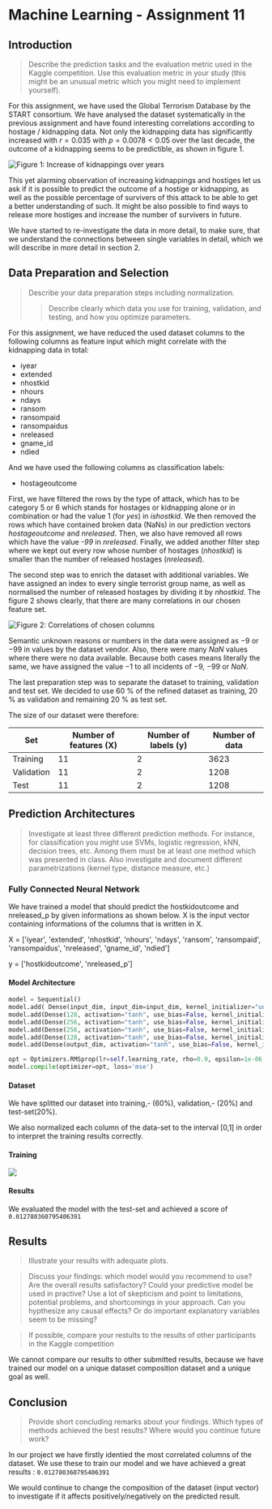 # Machine Learning - Assignment 11

## Introduction
> Describe the prediction tasks and the evaluation metric used in the Kaggle competition. Use this evaluation metric in your study (this might be an unusual metric which you might need to implement yourself).

For this assignment, we have used the Global Terrorism Database by the START consortium. We have analysed the dataset systematically in the previous assignment and have found interesting correlations according to hostage / kidnapping data. Not only the kidnapping data has significantly increased with $r = 0.035$ with $p = 0.0078 < 0.05$ over the last decade, the outcome of a kidnapping seems to be predictible, as shown in figure 1.



![Figure 1: Increase of kidnappings over years](https://i.imgur.com/xDO2Z9d.png)



This yet alarming observation of increasing kidnappings and hostiges let us ask if it is possible to predict the outcome of a hostige or kidnapping, as well as the possible percentage of survivers of this attack to be able to get a better understanding of such. It might be also possible to find ways to release more hostiges and increase the number of survivers in future.

We have started to re-investigate the data in more detail, to make sure, that we understand the connections between single variables in detail, which we will describe in more detail in section 2.


## Data Preparation and Selection
> Describe your data preparation steps including normalization.
> > Describe clearly which data you use for training, validation, and testing, and how you optimize parameters.

For this assignment, we have reduced the used dataset columns to the following columns as feature input which might correlate with the kidnapping data in total:

- iyear
- extended
- nhostkid
- nhours
- ndays
- ransom
- ransompaid
- ransompaidus
- nreleased
- gname_id
- ndied

And we have used the following columns as classification labels:
- hostageoutcome

First, we have filtered the rows by the type of attack, which has to be category 5 or 6 which stands for hostages or kidnapping alone or in combination or had the value $1$ (for *yes*) in *ishostkid*. We then removed the rows which have contained broken data (NaNs) in our prediction vectors *hostageoutcome* and *nreleased*. Then, we also have removed all rows which have the value *-99* in *nreleased*. Finally, we added another filter step where we kept out every row whose number of hostages (*nhostkid*) is smaller than the number of released hostages (*nreleased*).

The second step was to enrich the dataset with additional variables. We have assigned an index to every single terrorist group name, as well as normalised the number of released hostages by dividing it by *nhostkid*. The figure 2 shows clearly, that there are many correlations in our chosen feature set.

![Figure 2: Correlations of chosen columns](https://i.imgur.com/RR4HPsm.png)

Semantic unknown reasons or numbers in the data were assigned as $-9$ or $-99$ in values by the dataset vendor. Also, there were many $NaN$ values where there were no data available. Because both cases means literally the same, we have assigned the value $-1$ to all incidents of $-9$, $-99$ or $NaN$.

The last preparation step was to separate the dataset to training, validation and test set. We decided to use 60 % of the refined dataset as training, 20 % as validation and remaining 20 % as test set.

The size of our dataset were therefore:

| Set | Number of features (X) | Number of labels (y) | Number of data|
|-|-|-|-|
|Training|11|2|3623|
|Validation|11|2|1208|
|Test|11|2|1208|

## Prediction Architectures
> Investigate at least three different prediction methods. For instance, for classification you might use SVMs, logistic regression, kNN, decision trees, etc. Among them must be at least one method which was presented in class. Also investigate and document different parametrizations (kernel type, distance measure, etc.)

### Fully Connected Neural Network

We have trained a model that should predict the hostkidoutcome and nreleased_p by given informations as shown below. X is the input vector containing informations of the columns that is written in X.


X = ['iyear', 'extended', 'nhostkid', 'nhours', 'ndays', 'ransom', 'ransompaid', 'ransompaidus', 'nreleased', 'gname_id', 'ndied']

y = ['hostkidoutcome', 'nreleased_p']

#### Model Architecture
```python
model = Sequential()
model.add( Dense(input_dim, input_dim=input_dim, kernel_initializer="uniform", activation='tanh', name='layer_0'))
model.add(Dense(128, activation="tanh", use_bias=False, kernel_initializer="uniform", name='layer_1'))
model.add(Dense(256, activation="tanh", use_bias=False, kernel_initializer="uniform", name='layer_2'))
model.add(Dense(256, activation="tanh", use_bias=False, kernel_initializer="uniform", name='layer_3'))
model.add(Dense(128, activation="tanh", use_bias=False, kernel_initializer="uniform", name='layer_4'))
model.add(Dense(output_dim, activation="tanh", use_bias=False, kernel_initializer="uniform", name='layer_5'))

opt = Optimizers.RMSprop(lr=self.learning_rate, rho=0.9, epsilon=1e-06, decay=0.0)
model.compile(optimizer=opt, loss='mse')
```
#### Dataset
We have splitted our dataset into training,- (60%), validation,- (20%) and test-set(20%).

We also normalized each column of the data-set to the interval [0,1] in order to interpret the training results correctly.

#### Training
![](https://i.imgur.com/MSsVci3.png)


#### Results
We evaluated the model with the test-set and achieved a score of ```0.012780360795406391```


## Results
> Illustrate your results with adequate plots.

> Discuss your findings: which model would you recommend to use? Are the overall results satisfactory? Could your predictive model be used in practive? Use a lot of skepticism and point to limitations, potential problems, and shortcomings in your approach. Can you hypthesize any causal effects? Or do important explanatory variables seem to be missing?

> If possible, compare your restults to the results of other participants in the Kaggle competition

We cannot compare our results to other submitted results, because we have trained our model on a unique dataset composition dataset and a unique goal as well.

## Conclusion
> Provide short concluding remarks about your findings. Which types of methods achieved the best results? Where would you continue future work?
> 

In our project we have firstly identied the most correlated columns of the dataset. We use these to train our model and we have achieved a great results : ```0.012780360795406391```

We would continue to change the composition of the dataset (input vector) to investigate if it affects positively/negatively on the predicted result.
